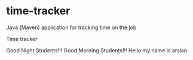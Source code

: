 # time-tracker
Java (Maven) application for tracking time on the job

Time tracker

Good Night Students!!!
Good Morning Students!!!
Hello my name is arslan

